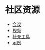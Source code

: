 # 社区资源

 * [会议](conferences.md)
 * [视频](videos.md)
 * [补充工具](complementary-tools.md)
 * [示例](examples.md)
